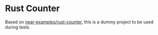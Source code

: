 # Rust Counter

Based on [near-examples/rust-counter](https://github.com/near-examples/rust-counter), this is a dummy project to be used during tests.
